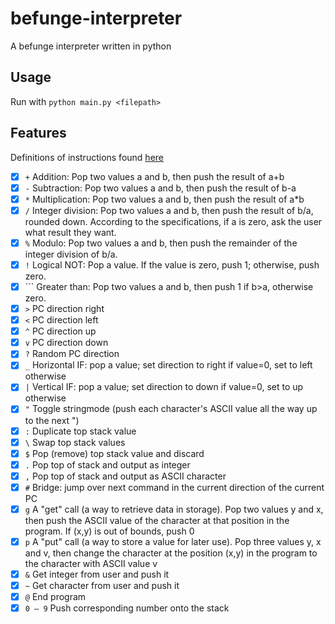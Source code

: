 # befunge-interpreter
A befunge interpreter written in python

## Usage
Run with `python main.py <filepath>`

## Features
Definitions of instructions found [here](https://esolangs.org/wiki/Befunge)
- [x] `+`	Addition: Pop two values a and b, then push the result of a+b
- [x] `-`	Subtraction: Pop two values a and b, then push the result of b-a
- [x] `*`	Multiplication: Pop two values a and b, then push the result of a*b
- [x] `/`	Integer division: Pop two values a and b, then push the result of b/a, rounded down. According to the specifications, if a is zero, ask the user what result they want.
- [x] `%`	Modulo: Pop two values a and b, then push the remainder of the integer division of b/a.
- [x] `!`	Logical NOT: Pop a value. If the value is zero, push 1; otherwise, push zero.
- [x] `\``	Greater than: Pop two values a and b, then push 1 if b>a, otherwise zero.
- [x] `>`	PC direction right
- [x] `<`	PC direction left
- [x] `^`	PC direction up
- [x] `v`	PC direction down
- [x] `?`	Random PC direction
- [x] `_`	Horizontal IF: pop a value; set direction to right if value=0, set to left otherwise
- [x] `|`	Vertical IF: pop a value; set direction to down if value=0, set to up otherwise
- [x] `"`	Toggle stringmode (push each character's ASCII value all the way up to the next ")
- [x] `:`	Duplicate top stack value
- [x] `\`	Swap top stack values
- [x] `$`	Pop (remove) top stack value and discard
- [x] `.`	Pop top of stack and output as integer
- [x] `,`	Pop top of stack and output as ASCII character
- [x] `#`	Bridge: jump over next command in the current direction of the current PC
- [x] `g`	A "get" call (a way to retrieve data in storage). Pop two values y and x, then push the ASCII value of the character at that position in the program. If (x,y) is out of bounds, push 0
- [x] `p`	A "put" call (a way to store a value for later use). Pop three values y, x and v, then change the character at the position (x,y) in the program to the character with ASCII value v
- [x] `&`	Get integer from user and push it
- [x] `~`	Get character from user and push it
- [x] `@`	End program
- [x] `0 – 9`	Push corresponding number onto the stack
